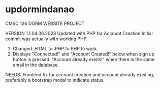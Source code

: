 # updormindanao
CMSC 126 DORM WEBSITE PROJECT

VERSION 1.1.04.06.2023 Updated with PHP for Account Creation
Initial commit was actually with working PHP. 
1. Changed .HTML to  .PHP fo PHP to work. 
2. Displays "Connected!" and "Account Created!" below when sign up button is pressed. "Account already exists!" when there is the same email in the database.

NEEDS: Frontend fix for account creation and account already existing, preferably a bootstrap modal to indicate status.
